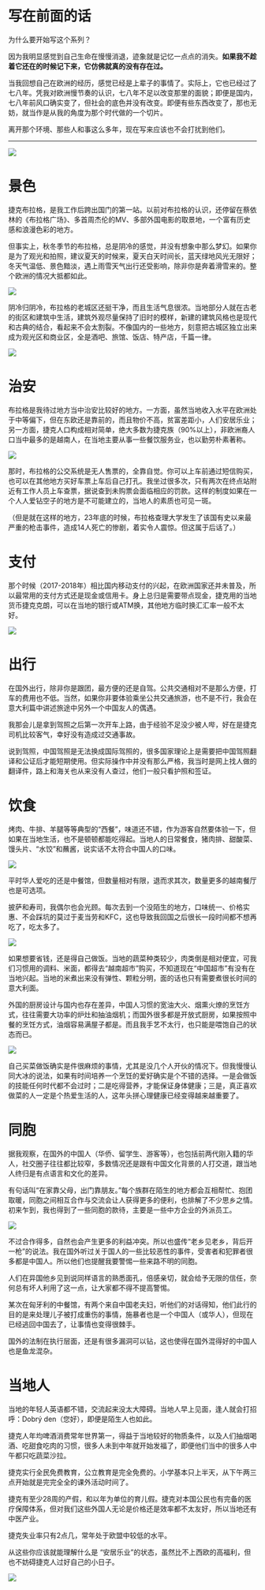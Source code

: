 # 写在前面的话

为什么要开始写这个系列？

因为我明显感觉到自己生命在慢慢消退，迹象就是记忆一点点的消失。**如果我不趁着它还在的时候记下来，它仿佛就真的没有存在过。**

当我回想自己在欧洲的经历，感觉已经是上辈子的事情了。实际上，它也已经过了七八年。凭我对欧洲慢节奏的认识，七八年不足以改变那里的面貌；即便是国内，七八年前风口确实变了，但社会的底色并没有改变。即便有些东西改变了，那也无妨，就当作是从我的角度为那个时代做的一个切片。

离开那个环境、那些人和事这么多年，现在写来应该也不会打扰到他们。

---

![](https://refine1919.github.io/img/a1.jpg)

# 景色
捷克布拉格，是我工作后跨出国门的第一站。以前对布拉格的认识，还停留在蔡依林的《布拉格广场》、多首周杰伦的MV、多部外国电影的取景地，一个富有历史感和浪漫色彩的地方。

但事实上，秋冬季节的布拉格，总是阴冷的感觉，并没有想象中那么梦幻。如果你是为了观光和拍照，建议夏天的时候来，夏天白天时间长，蓝天绿地风光无限好；冬天气温低、景色黯淡，遇上雨雪天气出行还受影响，除非你是奔着滑雪来的。整个欧洲的情况大抵都如此。

![](https://refine1919.github.io/img/a1.5.jpg)



阴冷归阴冷，布拉格的老城区还挺干净，而且生活气息很浓。当地部分人就在古老的街区和建筑中生活，建筑外观尽量保持了旧时的模样，新建的建筑风格也是现代和古典的结合，看起来不会太割裂。不像国内的一些地方，刻意把古城区独立出来成为观光区和商业区，全是酒吧、旅馆、饭店、特产店，千篇一律。

![](https://refine1919.github.io/img/a2.jpg)

# 治安
布拉格是我待过地方当中治安比较好的地方。一方面，虽然当地收入水平在欧洲处于中等偏下，但在东欧还是靠前的，而且物价不高，贫富差距小，人们安居乐业；另一方面，捷克人口构成相对简单，绝大多数为捷克族（90%以上），非欧洲裔人口当中最多的是越南人，在当地主要从事一些餐饮服务业，也以勤劳朴素著称。

![](https://refine1919.github.io/img/a3.jpg)

那时，布拉格的公交系统是无人售票的，全靠自觉。你可以上车前通过短信购买，也可以在其他地方买好车票上车后自己打孔。我坐过很多次，只有两次在终点站附近有工作人员上车查票，据说查到未购票会面临相应的罚款。这样的制度如果在一个人人爱钻空子的地方是不可能建立的，当地人的素质也可见一斑。

（但是就在这样的地方，23年底的时候，布拉格查理大学发生了该国有史以来最严重的枪击事件，造成14人死亡的惨剧，着实令人震惊。但这属于后话了。）

# 支付
那个时候（2017-2018年）相比国内移动支付的兴起，在欧洲国家还并未普及，所以最常用的支付方式还是现金或信用卡。身上总归是需要带点现金，捷克用的当地货币捷克克朗，可以在当地的银行或ATM换，其他地方临时换汇汇率一般不太好。

![](https://refine1919.github.io/img/a4.jpg)

# 出行

在国外出行，除非你是跟团，最方便的还是自驾。公共交通相对不是那么方便，打车的费用也不低。当然，如果你非要体验乘坐公共交通旅游，也不是不行，我会在意大利篇中讲述旅途中另外一个中国友人的偶遇。

我那会儿是拿到驾照之后第一次开车上路，由于经验不足没少被人哔，好在是捷克司机比较客气，幸好没有造成过交通事故。

说到驾照，中国驾照是无法换成国际驾照的，很多国家理论上是需要把中国驾照翻译和公证后才能短期使用。但实际操作中并没有那么严格，我当时是网上找人做的翻译件，路上和海关也从来没有人查过，他们一般只看护照和签证。

# 饮食


烤肉、牛排、羊腿等等典型的“西餐”，味道还不错，作为游客自然要体验一下，但如果在当地生活，也不是顿顿都能吃得起。当地人的日常餐食，猪肉排、甜酸菜、馒头片、“水饺”和蘸酱，说实话不太符合中国人的口味。

![](https://refine1919.github.io/img/a4.5.jpg)

平时华人爱吃的还是中餐馆，但数量相对有限，退而求其次，数量更多的越南餐厅也是可选项。

披萨和寿司，我偶尔也会光顾。每次去到一个没陌生的地方，口味统一、价格实惠、不会踩坑的莫过于麦当劳和KFC，这也导致我回国之后很长一段时间都不想再吃了，吃太多了。

![](https://refine1919.github.io/img/a5.jpg)

如果想要省钱，还是得自己做饭。当地的蔬菜种类较少，肉类倒是相对便宜，可我们习惯用的调料、米面，都得去“越南超市”购买，不知道现在“中国超市”有没有在当地兴起。当地的米煮出来没有弹性、颗粒分明，面的话也只有需要煮很长时间的意大利面。

外国的厨房设计与国内也存在差异，中国人习惯的宽油大火、烟熏火燎的烹饪方式，往往需要大功率的炉灶和抽油烟机；而国外很多都是开放式厨房，如果按照中餐的烹饪方式，油烟容易满屋子都是。而且我手艺不太行，也只能是喂饱自己的状态而已。

![](https://refine1919.github.io/img/a6.jpg)

自己买菜做饭确实是件很麻烦的事情，尤其是没几个人开伙的情况下。但我慢慢认同大冰的说法，如果有时间培养一个烹饪的爱好确实是个不错的选择。一是会做饭的技能任何时代都不会过时；二是吃得营养，才能保证身体健康；三是，真正喜欢做菜的人一定是个热爱生活的人，这年头拼心理健康已经变得越来越重要了。



# 同胞

据我观察，在国外的中国人（华侨、留学生、游客等），也包括前两代刚入籍的华人，社交圈子往往都比较窄，多数情况还是跟有中国文化背景的人打交道，跟当地人终归是有点语言和文化的差异。

有句话叫“在家靠父母，出门靠朋友。”每个族群在陌生的地方都会互相帮忙、抱团取暖，同胞之间相互合作与交流会让人获得更多的便利，也排解了不少思乡之情。初来乍到，我也得到了一些同胞的款待，主要是一些中方企业的外派员工。

![](https://refine1919.github.io/img/a7.jpg)

不过合作得多，自然也会产生更多的利益冲突。所以也盛传“老乡见老乡，背后开一枪”的说法。我在国外听过关于国人的一些比较恶性的事件，受害者和犯罪者很多都是中国人。所以他们也提醒我要警惕一些来路不明的同胞。

人们在异国他乡见到说同样语言的熟悉面孔，倍感亲切，就会给予无限的信任，奈何总有坏人利用了这一点，让大家都不得不提高警惕。

某次在匈牙利的中餐馆，有两个来自中国老夫妇，听他们的对话得知，他们此行的目的是来处理儿子被打成重伤的事情，施暴者也是一个中国人（或华人），但现在已经逃回中国去了，让事情也变得很棘手。

国外的法制在执行层面，还是有很多漏洞可以钻，这也使得在国外混得好的中国人也是鱼龙混杂。

# 当地人

当地的年轻人英语都不错，交流起来没太大障碍。当地人早上见面，逢人就会打招呼：Dobrý den（您好），即便是陌生人也如此。

捷克人年均啤酒消费常年世界第一，得益于当地较好的物质条件，以及人们抽烟喝酒、吃甜食吃肉的习惯，很多人未到中年就开始发福了，即便他们当中的很多人中午都只吃蔬菜沙拉。

捷克实行全民免费教育，公立教育是完全免费的。小学基本只上半天，从下午两三点开始就是完完全全的课外活动时间了。

捷克有至少28周的产假，和以年为单位的育儿假。捷克对本国公民也有完备的医疗保障体系，但对我们这些外国人无论是价格还是效率都不太友好，所以当地还有中医产业。

捷克失业率只有2点几，常年处于欧盟中较低的水平。

从这些你应该就能理解什么是 “安居乐业”的状态，虽然比不上西欧的高福利，但也不妨碍捷克人过好自己的小日子。

![](https://refine1919.github.io/img/a8.jpg)